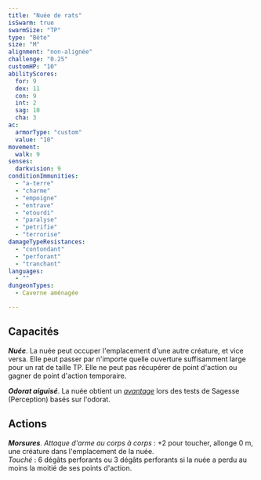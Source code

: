 ```yaml
---
title: "Nuée de rats"
isSwarm: true
swarmSize: "TP"
type: "Bête"
size: "M"
alignment: "non-alignée"
challenge: "0.25"
customHP: "10"
abilityScores:
  for: 9
  dex: 11
  con: 9
  int: 2
  sag: 10
  cha: 3
ac:
  armorType: "custom"
  value: "10"
movement:
  walk: 9
senses:
  darkvision: 9
conditionImmunities:
  - "a-terre"
  - "charme"
  - "empoigne"
  - "entrave"
  - "etourdi"
  - "paralyse"
  - "petrifie"
  - "terrorise"
damageTypeResistances:
  - "contondant"
  - "perforant"
  - "tranchant"
languages:
  - ""
dungeonTypes:
  - Caverne aménagée

---
```

## Capacités
_**Nuée**_. La nuée peut occuper l'emplacement d'une autre créature, et vice versa. Elle peut passer par n'importe quelle ouverture suffisamment large pour un rat de taille TP. Elle ne peut pas récupérer de point d'action ou gagner de point d'action temporaire.

_**Odorat aiguisé**_. La nuée obtient un [_avantage_](/utiliser-les-caracteristiques/#avantage-et-desavantage) lors des tests de Sagesse (Perception) basés sur l'odorat.

## Actions
_**Morsures**_. _Attaque d'arme au corps à corps_ : +2 pour toucher, allonge 0 m, une créature dans l'emplacement de la nuée.  
_Touché_ : 6 dégâts perforants ou 3 dégâts perforants si la nuée a perdu au moins la moitié de ses points d'action.
